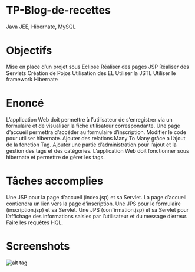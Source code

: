 # TP-Blog-de-recettes
Java JEE, Hibernate, MySQL

# Objectifs
Mise en place d’un projet sous Eclipse
Réaliser des pages JSP
Réaliser des Servlets
Création de Pojos
Utilisation des EL
Utiliser la JSTL
Utiliser le framework Hibernate

# Enoncé
L’application Web doit permettre à l’utilisateur de s’enregistrer via un formulaire et de visualiser la fiche utilisateur correspondante. Une page d’accueil permettra d’accéder au formulaire d’inscription. Modifier le code pour utiliser hibernate. Ajouter des relations Many To Many grâce a l’ajout de la fonction Tag. Ajouter une partie d’administration pour l’ajout et la gestion des tags et des catégories. L’application Web doit fonctionner sous hibernate et permettre de gérer les tags.

# Tâches accomplies
Une JSP pour la page d’accueil (index.jsp) et sa Servlet. La page d’accueil contiendra un lien vers la page d’inscription. Une JPS pour le formulaire (inscription.jsp) et sa Servlet. Une JPS (confirmation.jsp) et sa Servlet pour l’affichage des informations saisies par l’utilisateur et du message d’erreur. Faire les requêtes HQL.

# Screenshots
![alt tag](https://github.com/handrianasolo/tp-blog-recettes/blob/master/screenshots/capture_ecran_accueil.PNG)
